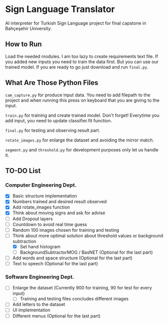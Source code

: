 # Sign Language Translator

AI interpreter for Turkish Sign Language project for final capstone in Bahçeşehir University.

## How to Run

Load the needed modules. I am too lazy to create requirements text file. If you added new inputs
you need to train the data first. But you can use our trained model.
If you are ready to go just download and run `final.py`.

## What Are Those Python Files 

`cam_capture.py` for produce input data. You need to add filepath to the project and when running this press
on keyboard that you are giving to the input.

`train.py` for training and create trained model. Don't forget! Everytime you add input, you need to update
classifier.fit function. 

`final.py` for testing and observing result part.

`rotate_images.py` for enlarge the dataset and avoiding the mirror match.

`segment.py` and `threshold.py` for development purposes only let us handle it.


## TO-DO List

### Computer Engineering Dept.

- [x] Basic structure implementation
- [x] Numbers trained and desired result observed
- [x] Add rotate_images function
- [x] Think about moving signs and ask for advise
- [ ] Add Dropout layers
- [ ] Countdown to avoid real time guess
- [ ] Random 100 images chosen for training and testing
- [ ] Think about more optimal solution about threshold values or background subtraction
    - [x] Set hand histogram
    - [ ] BackgroundSubtractorMOG / BasNET (Optional for the last part)
- [ ] Add words and space structure (Optional for the last part)
- [ ] Text to speech (Optional for the last part)

### Software Engineering Dept.

- [ ] Enlarge the dataset (Currently 900 for training, 90 for test for every input)
    - [ ] Training and testing files concludes different images
- [ ] Add letters to the dataset
- [ ] UI implementation
- [ ] Different menus (Optional for the last part)
